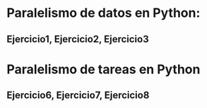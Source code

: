 # Paralelismo de datos en Python:
## Ejercicio1, Ejercicio2, Ejercicio3

# Paralelismo de tareas en Python
## Ejercicio6, Ejercicio7, Ejercicio8
